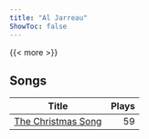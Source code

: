 ```yaml
---
title: "Al Jarreau"
ShowToc: false
---
```


{{< more >}}

## Songs
Title | Plays 
----- | -----: 
[The Christmas Song](/songs/the-christmas-song) | 59

